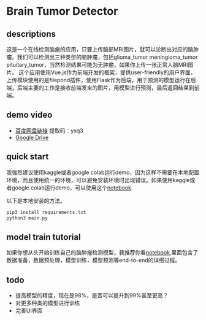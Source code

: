 # Brain Tumor Detector
## descriptions
这是一个在线检测脑瘤的应用，只要上传脑部MRI图片，就可以诊断出对应的脑肿瘤。我们可以检测出三种类型的脑肿瘤，包括glioma_tumor meningioma_tumor pituitary_tumor，当然检测结果可能为无肿瘤，如果你上传一张正常人脑MRI图片。
这个应用使用Vue.js作为前端开发的框架，提供user-friendly的用户界面，上传模块使用的是filepond插件，使用Flask作为后端，用于预测的模型运行在后端，后端主要的工作是接收前端发来的图片，用模型进行预测，最后返回结果到前端。

## demo video
- [百度网盘链接](https://pan.baidu.com/s/1bI5jmV0dyilwzVZBvPNhYQ) 提取码：yxq3
- [Google Drive](https://drive.google.com/file/d/1zIVsKJaID-uYV-A2YIyqUOfTCi5DGtju/view?usp=sharing)

## quick start
我强烈建议使用kaggle或者google colab运行demo，因为这样不需要在本地配置环境，而且使用统一的环境，可以避免安装环境时出现错误。如果使用kaggle或者google colab运行demo，可以使用这个[notebook](./brain_tumor_mri_classification_tensorflow.ipynb).

以下是本地安装的方法。
```cmd
pip3 install requirements.txt
python3 main.py
```

## model train tutorial
如果你想从头开始训练自己的脑肿瘤检测模型，我推荐你看[notebook](./my_medical_app_demo.ipynb),里面包含了数据准备，数据预处理，模型训练，模型预测等end-to-end的详细过程。

## todo
- 提高模型的精度，现在是98%，是否可以提升到99%甚至更高？
- 对更多种类的模型进行训练
- 完善UI界面
